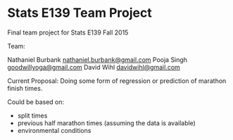 # Stats E139 Team Project
Final team project for Stats E139 Fall 2015

Team:

Nathaniel Burbank nathaniel.burbank@gmail.com
Pooja Singh goodwillyoga@gmail.com
David Wihl davidwihl@gmail.com

Current Proposal: Doing some form of regression or prediction of marathon finish times.

Could be based on:

* split times
* previous half marathon times (assuming the data is available)
* environmental conditions



